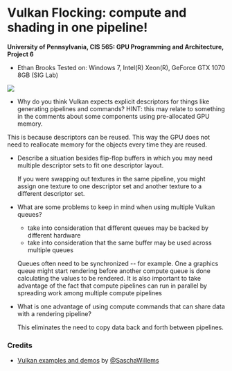 Vulkan Flocking: compute and shading in one pipeline!
======================

**University of Pennsylvania, CIS 565: GPU Programming and Architecture, Project 6**

* Ethan Brooks
  Tested on: Windows 7, Intel(R) Xeon(R), GeForce GTX 1070 8GB (SIG Lab)

![](https://github.com/lobachevzky/Project6-Vulkan-Flocking/blob/master/boids.gif)

* Why do you think Vulkan expects explicit descriptors for things like generating pipelines and commands? HINT: this may relate to something in the comments about some components using pre-allocated GPU memory.

 This is because descriptors can be reused. This way the GPU does not need to reallocate memory for the objects every time they are reused.

* Describe a situation besides flip-flop buffers in which you may need multiple descriptor sets to fit one descriptor layout.

  If you were swapping out textures in the same pipeline, you might assign one texture to one descriptor set and another texture to a different descriptor set.

* What are some problems to keep in mind when using multiple Vulkan queues?
  * take into consideration that different queues may be backed by different hardware
  * take into consideration that the same buffer may be used across multiple queues

  Queues often need to be synchronized -- for example. One a graphics queue might start rendering before another compute queue is done calculating the values to be rendered. It is also important to take advantage of the fact that compute pipelines can run in parallel by spreading work among multiple compute pipelines

* What is one advantage of using compute commands that can share data with a rendering pipeline?

  This eliminates the need to copy data back and forth between pipelines.


### Credits

* [Vulkan examples and demos](https://github.com/SaschaWillems/Vulkan) by [@SaschaWillems](https://github.com/SaschaWillems)
